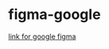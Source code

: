 # figma-google
[link for google figma](https://karnatipavanteja.github.io/figma-google/googlehomepage.png)  
